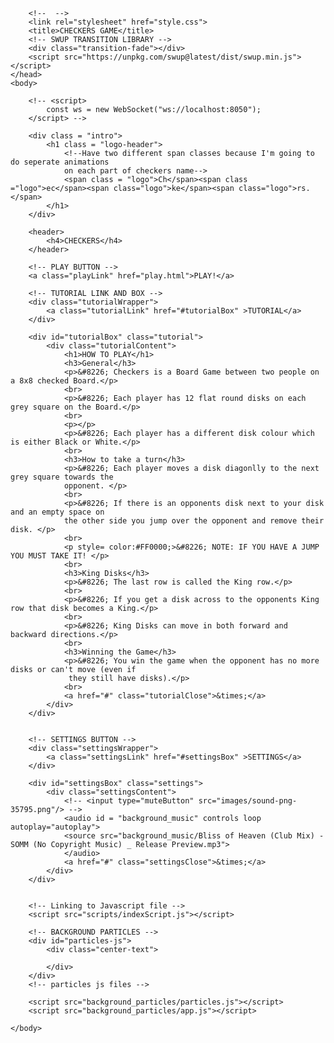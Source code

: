 <!DOCTYPE html>
<html lang="en">
    <head>
        <meta charset="UTF-8">
        <link rel="preconnect" href="https://fonts.googleapis.com">
        <link rel="preconnect" href="https://fonts.gstatic.com" crossorigin>
        <link href="https://fonts.googleapis.com/css2?family=Caesar+Dressing&family=DotGothic16&family=Geostar+Fill&family=Ma+Shan+Zheng&family=Montserrat+Alternates:ital,wght@0,100;1,300&family=Permanent+Marker&family=Special+Elite&family=VT323&display=swap" rel="stylesheet">
        
        <!--  -->
        <link rel="stylesheet" href="style.css">
        <title>CHECKERS GAME</title>
        <!-- SWUP TRANSITION LIBRARY -->
        <div class="transition-fade"></div>
        <script src="https://unpkg.com/swup@latest/dist/swup.min.js"></script>  
    </head>
    <body>

        <!-- <script>
            const ws = new WebSocket("ws://localhost:8050");
        </script> -->
    
        <div class = "intro">
            <h1 class = "logo-header">
                <!--Have two different span classes because I'm going to do seperate animations
                on each part of checkers name-->
                <span class = "logo">Ch</span><span class ="logo">ec</span><span class="logo">ke</span><span class="logo">rs.</span>
            </h1>
        </div>

        <header>
            <h4>CHECKERS</h4>
        </header>

        <!-- PLAY BUTTON -->
        <a class="playLink" href="play.html">PLAY!</a>

        <!-- TUTORIAL LINK AND BOX -->
        <div class="tutorialWrapper">
            <a class="tutorialLink" href="#tutorialBox" >TUTORIAL</a>
        </div>

        <div id="tutorialBox" class="tutorial">
            <div class="tutorialContent">
                <h1>HOW TO PLAY</h1>
                <h3>General</h3>
                <p>&#8226; Checkers is a Board Game between two people on a 8x8 checked Board.</p>
                <br>
                <p>&#8226; Each player has 12 flat round disks on each grey square on the Board.</p>
                <br>
                <p></p>
                <p>&#8226; Each player has a different disk colour which is either Black or White.</p>
                <br>
                <h3>How to take a turn</h3>
                <p>&#8226; Each player moves a disk diagonlly to the next grey square towards the
                opponent. </p>
                <br>
                <p>&#8226; If there is an opponents disk next to your disk and an empty space on 
                the other side you jump over the opponent and remove their disk. </p>
                <br>
                <p style= color:#FF0000;>&#8226; NOTE: IF YOU HAVE A JUMP YOU MUST TAKE IT! </p>
                <br>
                <h3>King Disks</h3>
                <p>&#8226; The last row is called the King row.</p>
                <br>
                <p>&#8226; If you get a disk across to the opponents King row that disk becomes a King.</p>
                <br>
                <p>&#8226; King Disks can move in both forward and backward directions.</p>
                <br>
                <h3>Winning the Game</h3>
                <p>&#8226; You win the game when the opponent has no more disks or can't move (even if
                 they still have disks).</p>
                <br>
                <a href="#" class="tutorialClose">&times;</a>
            </div>
        </div>
        
        
        <!-- SETTINGS BUTTON -->
        <div class="settingsWrapper">
            <a class="settingsLink" href="#settingsBox" >SETTINGS</a>
        </div>

        <div id="settingsBox" class="settings">
            <div class="settingsContent">
                <!-- <input type="muteButton" src="images/sound-png-35795.png"/> -->
                <audio id = "background_music" controls loop autoplay="autoplay">
                <source src="background_music/Bliss of Heaven (Club Mix) - SOMM (No Copyright Music) _ Release Preview.mp3">
                </audio>
                <a href="#" class="settingsClose">&times;</a>
            </div>
        </div>
        
        
        <!-- Linking to Javascript file -->
        <script src="scripts/indexScript.js"></script>

        <!-- BACKGROUND PARTICLES -->
        <div id="particles-js">
            <div class="center-text">
                
            </div>
        </div>
        <!-- particles js files -->
        
        <script src="background_particles/particles.js"></script>
        <script src="background_particles/app.js"></script>
        
    </body>
</html>